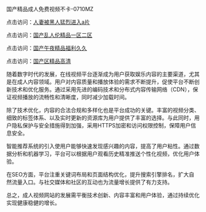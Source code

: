 国产精品成人免费视频不卡-0710MZ

点击访问：<a href="https://heiliaowzu4ur.pages.dev">人妻被黑人猛烈进入a片</a>

点击访问：<a href="https://heiliaoe8ajia.pages.dev">国产乱人伦精品一区二区</a>

点击访问：<a href="https://heiliaoow5kzm.pages.dev">国产午夜精品福利久久</a>

点击访问：<a href="https://heiliaoxwd5i8.pages.dev">国产区精品高清</a>

随着数字时代的发展，在线视频平台逐渐成为用户获取娱乐内容的主要渠道，尤其是在成人内容领域。用户对内容质量和播放体验的需求不断提升，促使平台不断创新技术和优化服务。通过采用先进的编码技术和分布式内容传输网络（CDN），保证视频播放的流畅性和清晰度，同时减少加载时间。

除了技术优化，内容的合法合规和多样化也是平台成功的关键。丰富的视频分类、细致的标签体系、以及实时更新的资源库为用户提供了丰富的选择。与此同时，用户隐私保护与安全措施得到加强，采用HTTPS加密和访问权限控制，保障用户信息安全。

智能推荐系统的引入使用户能够快速发现感兴趣的内容，提高了用户粘性。通过数据分析和机器学习，平台可以根据用户观看历史精准推送个性化视频，优化用户体验。

在SEO方面，平台注重关键词布局和页面结构优化，提升搜索引擎排名，扩大自然流量入口。与社交媒体和社区的互动也为流量增长提供了有力支持。

总之，成人视频网站的发展需平衡技术创新、内容丰富和用户体验，通过持续优化实现健康稳健的增长。

<span style="display:none;">[Canonical link]( https://github.com/pls20250710/riben03212 ）</span>

